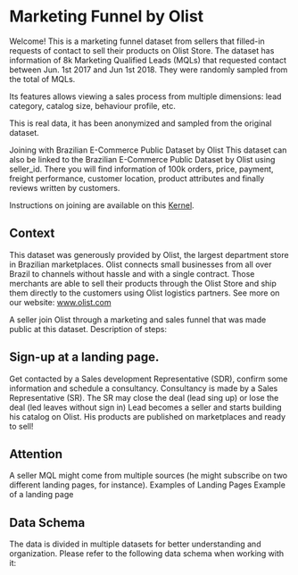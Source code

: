 # Marketing Funnel by Olist

Welcome! This is a marketing funnel dataset from sellers that filled-in requests of contact to sell their products on Olist Store. The dataset has information of 8k Marketing Qualified Leads (MQLs) that requested contact between Jun. 1st 2017 and Jun 1st 2018. They were randomly sampled from the total of MQLs.

Its features allows viewing a sales process from multiple dimensions: lead category, catalog size, behaviour profile, etc.

This is real data, it has been anonymized and sampled from the original dataset.

Joining with Brazilian E-Commerce Public Dataset by Olist
This dataset can also be linked to the Brazilian E-Commerce Public Dataset by Olist using seller_id. There you will find information of 100k orders, price, payment, freight performance, customer location, product attributes and finally reviews written by customers.

Instructions on joining are available on this [Kernel](https://www.kaggle.com/andresionek/joining-marketing-funnel-with-brazilian-e-commerce).

## Context
This dataset was generously provided by Olist, the largest department store in Brazilian marketplaces. Olist connects small businesses from all over Brazil to channels without hassle and with a single contract. Those merchants are able to sell their products through the Olist Store and ship them directly to the customers using Olist logistics partners. See more on our website: www.olist.com

A seller join Olist through a marketing and sales funnel that was made public at this dataset. Description of steps:

## Sign-up at a landing page.
Get contacted by a Sales development Representative (SDR), confirm some information and schedule a consultancy.
Consultancy is made by a Sales Representative (SR). The SR may close the deal (lead sing up) or lose the deal (led leaves without sign in)
Lead becomes a seller and starts building his catalog on Olist.
His products are published on marketplaces and ready to sell!

## Attention
A seller MQL might come from multiple sources (he might subscribe on two different landing pages, for instance).
Examples of Landing Pages
Example of a landing page 

## Data Schema
The data is divided in multiple datasets for better understanding and organization. Please refer to the following data schema when working with it: 


